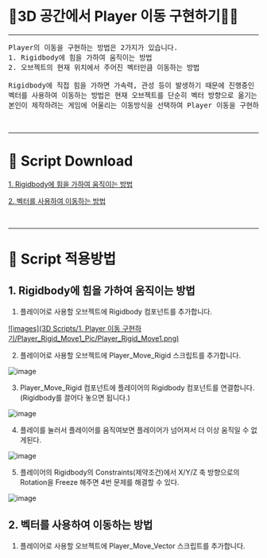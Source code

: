 # 🚶3D 공간에서 Player 이동 구현하기🚶‍♂️

---
<pre>
Player의 이동을 구현하는 방법은 2가지가 있습니다.
1. Rigidbody에 힘을 가하여 움직이는 방법
2. 오브젝트의 현재 위치에서 주어진 벡터만큼 이동하는 방법

Rigidbody에 직접 힘을 가하면 가속력, 관성 등이 발생하기 때문에 진행중인 물체가 다른 방향으로의 즉각적인 방향 전환이 어렵습니다
벡터를 사용하여 이동하는 방법은 현재 오브젝트를 단순히 벡터 방향으로 옮기는 것이기 때문에 부드럽게 움직일 수 있습니다.
본인이 제작하려는 게임에 어울리는 이동방식을 선택하여 Player 이동을 구현하시면 됩니다.


</pre>

---

# 📓 Script Download

[1. Rigidbody에 힘을 가하여 움직이는 방법](#url)

[2. 벡터를 사용하여 이동하는 방법](#url)

<br>

---

# 📝 Script 적용방법

## 1. Rigidbody에 힘을 가하여 움직이는 방법

1. 플레이어로 사용할 오브젝트에 Rigidbody 컴포넌트를 추가합니다.

[![images](3D Scripts/1. Player 이동 구현하기/Player_Rigid_Move1_Pic/Player_Rigid_Move1.png)
](https://github.com/starhome7/GG_Unity_GitHub/blob/main/3D%20Scripts/1.%20Player%20%EC%9D%B4%EB%8F%99%20%EA%B5%AC%ED%98%84%ED%95%98%EA%B8%B0/Player_Rigid_Move1_Pic/Player_Rigid_Move1.png)

2. 플레이어로 사용할 오브젝트에 Player_Move_Rigid 스크립트를 추가합니다.
 
  ![image](https://github.com/starhome7/GG_Unity_GitHub/assets/128441782/68adf0c5-970c-4287-9e14-7a82e153ce71)

3. Player_Move_Rigid 컴포넌트에 플레이어의 Rigidbody 컴포넌트를 연결합니다.
(Rigidbody를 끌어다 놓으면 됩니다.)

![image](https://github.com/starhome7/GG_Unity_GitHub/assets/128441782/1417bbed-7a04-4170-a2b6-6b28199c6b41)


4. 플레이를 눌러서 플레이어를 움직여보면 플레이어가 넘어져서 더 이상 움직일 수 없게된다.

  ![image](https://github.com/starhome7/GG_Unity_GitHub/assets/128441782/5d9504a1-5c50-498e-b326-7a0d1788224b)

5. 플레이어의 Rigidbody의 Constraints(제약조건)에서 X/Y/Z 축 방향으로의 Rotation을 Freeze 해주면 4번 문제를 해결할 수 있다.

  ![image](https://github.com/starhome7/GG_Unity_GitHub/assets/128441782/93906055-6dfb-4ddd-8141-76a8dd3593c4)


## 2. 벡터를 사용하여 이동하는 방법
1. 플레이어로 사용할 오브젝트에 Player_Move_Vector 스크립트를 추가합니다.




